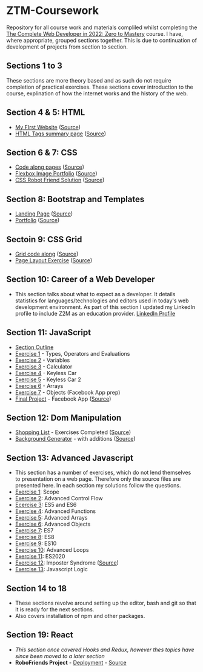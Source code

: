 # ZTM-Coursework
Repository for all course work and materials compliled whilst completing the [The Complete Web Developer in 2022: Zero to Mastery](https://academy.zerotomastery.io/p/complete-web-developer-zero-to-mastery) course.
I have, where appropriate, grouped sections together. This is due to continuation of development of projects from section to section.

## Sections 1 to 3
These sections are more theory based and as such do not require completion of practical exercises. These sections cover introduction to the course, explination of how the internet works and the history of the web. 

## Section 4 & 5: HTML
- [My FIrst Website](https://martinburton.github.io/ZTM-Coursework/S4_FirstWebsite/index.html)  ([Source](https://github.com/MartinBurton/ZTM-Coursework/tree/main/S4_FirstWebsite))
- [HTML Tags summary page](https://martinburton.github.io/ZTM-Coursework/S4_HTMLTags/htmlTagsPage.html) ([Source](https://github.com/MartinBurton/ZTM-Coursework/tree/main/S4_HTMLTags))

## Section 6 & 7: CSS
- [Code along pages](https://martinburton.github.io/ZTM-Coursework/S6_CSS/index.html) ([Source](https://github.com/MartinBurton/ZTM-Coursework/tree/main/S6_CSS))
- [Flexbox Image Portfolio](https://martinburton.github.io/ZTM-Coursework/S7_ImagePortfolio/index.html) ([Source](https://github.com/MartinBurton/ZTM-Coursework/tree/main/S7_ImagePortfolio))
- [CSS Robot Friend Solution](https://martinburton.github.io/ZTM-Coursework/S7_RobotFriend/Solution/index.html) ([Source](https://github.com/Martinburton/ZTM-Coursework/tree/main/S7_RobotFriend/Solution))

## Section 8: Bootstrap and Templates
- [Landing Page](https://martinburton.github.io/ZTM-Coursework/Section8/LandingPage/index.html) ([Source](https://github.com/Martinburton/ZTM-Coursework/tree/main/Section8/LandingPage))
- [Portfolio](https://martinburton.github.io/ZTM-Coursework/Section8/PortfolioPage/index.html) ([Source](https://github.com/Martinburton/ZTM-Coursework/tree/main/Section8/PortfolioPage))

## Sectoin 9: CSS Grid
- [Grid code along](https://martinburton.github.io/ZTM-Coursework/Section9/Grid/index.html) ([Source](https://github.com/Martinburton/ZTM-Coursework/tree/main/Section9/Grid))
- [Page Layout Exercise](https://martinburton.github.io/ZTM-Coursework/Section9/LayoutExercise/index.html) ([Source](https://github.com/Martinburton/ZTM-Coursework/tree/main/Section9/LayoutExercise))

## Section 10: Career of a Web Developer
- This section talks about what to expect as a developer. It details statistics for languages/technologies and editors used in today's web development environment. As part of this section I updated my LinkedIn profile to include Z2M as an education provider. [LinkedIn Profile](https://www.linkedin.com/in/martin-burton-2a4336185/)

## Section 11: JavaScript
- [Section Outline](https://github.com/MartinBurton/ZTM-Coursework/blob/main/Section11/SectionOutline.md)
- [Exercise 1](https://github.com/MartinBurton/ZTM-Coursework/blob/main/Section11/exercise1.md) - Types, Operators and Evaluations
- [Exercise 2](https://github.com/MartinBurton/ZTM-Coursework/blob/main/Section11/exercise2.md) - Variables
- [Exercise 3](https://github.com/MartinBurton/ZTM-Coursework/blob/main/Section11/Calculator/exercise3.md) - Calculator
- [Exercise 4](https://github.com/MartinBurton/ZTM-Coursework/blob/main/Section11/KeylessCar/exercise4.md) - Keyless Car
- [Exercise 5](https://github.com/MartinBurton/ZTM-Coursework/blob/main/Section11/KeylessCar2/exercise5.md) - Keyless Car 2
- [Exercise 6](https://github.com/MartinBurton/ZTM-Coursework/blob/main/Section11/Arrays/exercise6.md) - Arrays
- [Exercise 7](https://github.com/MartinBurton/ZTM-Coursework/blob/main/Section11/Objects/exercise7.md) - Objects (Facebook App prep)
- [Final Project](https://martinburton.github.io/ZTM-Coursework/Section11/FacebookApp/index.html) - Facebook App ([Source](https://github.com/MartinBurton/ZTM-Coursework/blob/main/Section11/FacebookApp/))

## Section 12: Dom Manipulation
- [Shopping List](https://martinburton.github.io/ZTM-Coursework/Section12/ShoppingList/index.html) - Exercises Completed ([Source](https://github.com/MartinBurton/ZTM-Coursework/tree/main/Section12/ShoppingList))
- [Background Generator](https://martinburton.github.io/ZTM-Coursework/Section12/BackgroundGen/index.html) - with additions ([Source](https://github.com/MartinBurton/ZTM-Coursework/tree/main/Section12/BackgroundGen))

## Section 13: Advanced Javascript
- This section has a number of exercises, which do not lend themselves to presentation on a web page.  Therefore only the source files are presented here.  In each section my solutions follow the questions.
- [Exercise 1](https://github.com/MartinBurton/ZTM-Coursework/tree/main/Section13/exercise1.js): Scope
- [Exercise 2](https://github.com/MartinBurton/ZTM-Coursework/tree/main/Section13/exercise2.js): Advanced Control Flow
- [Ecercise 3](https://github.com/MartinBurton/ZTM-Coursework/tree/main/Section13/exercise3.js): ES5 and ES6
- [Exercise 4](https://github.com/MartinBurton/ZTM-Coursework/tree/main/Section13/exercise4.js): Advanced Functions
- [Exercise 5](https://github.com/MartinBurton/ZTM-Coursework/tree/main/Section13/exercise5.js): Advanced Arrays
- [Exercise 6](https://github.com/MartinBurton/ZTM-Coursework/tree/main/Section13/exercise6.js): Advanced Objects
- [Exercise 7](https://github.com/MartinBurton/ZTM-Coursework/tree/main/Section13/exerciseES7.js): ES7
- [Exercise 8](https://github.com/MartinBurton/ZTM-Coursework/tree/main/Section13/exerciseES8.js): ES8
- [Exercise 9](https://github.com/MartinBurton/ZTM-Coursework/tree/main/Section13/ES10-Exercise.js): ES10
- [Exercise 10](https://github.com/MartinBurton/ZTM-Coursework/tree/main/Section13/advanced-looping-exercise.js): Advanced Loops
- [Exercise 11](https://github.com/MartinBurton/ZTM-Coursework/tree/main/Section13/es2020.js): ES2020
- [Exercise 12](http://martin-burton.com): Imposter Syndrome ([Source](https://github.com/MartinBurton/My_Portfoli))
- [Exercise 13](https://github.com/MartinBurton/ZTM-Coursework/tree/main/Section13/JavascriptLogic.js): Javascript Logic

## Section 14 to 18
- These sections revolve around setting up the editor, bash and git so that it is ready for the next sections.
- Also covers installation of npm and other packages.

## Section 19: React
- *This section once covered Hooks and Redux, however thes topics have since been moved to a later section*
- **RoboFriends Project** - [Deployment](https://martinburton.github.io/Robofriends/) - [Source](https://github.com/MartinBurton/Robofriends)